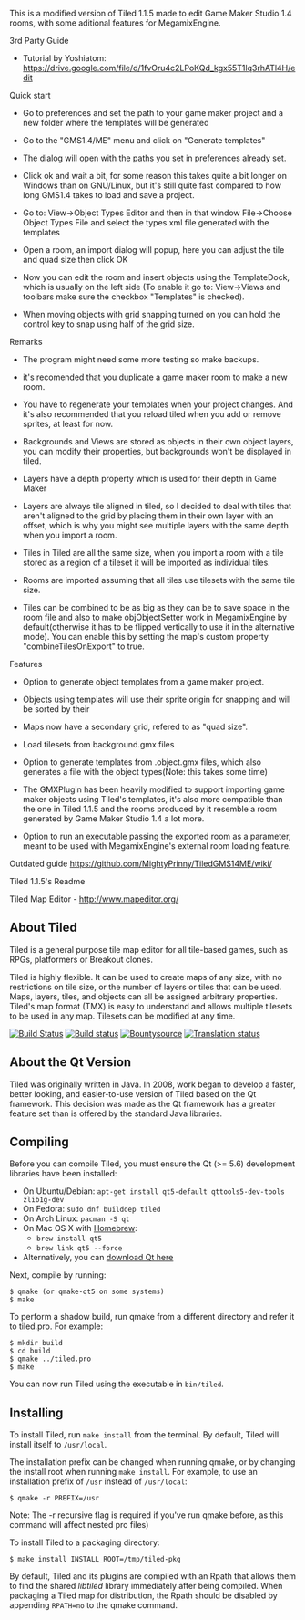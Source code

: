 This is a modified version of Tiled 1.1.5 made to edit Game Maker Studio 1.4 rooms, with some aditional features for MegamixEngine.

3rd Party Guide
- Tutorial by Yoshiatom: https://drive.google.com/file/d/1fvOru4c2LPoKQd_kgx55T1lq3rhATl4H/edit

Quick start

- Go to preferences and set the path to your game maker project and a new folder where the templates will be generated

- Go to the "GMS1.4/ME" menu and click on "Generate templates"

- The dialog will open with the paths you set in preferences already set.

- Click ok and wait a bit, for some reason this takes quite a bit longer on Windows than on GNU/Linux, but it's still quite fast compared
to how long GMS1.4 takes to load and save a project.

- Go to: View->Object Types Editor and then in that window File->Choose Object Types File and select the types.xml file generated with the templates

- Open a room, an import dialog will popup, here you can adjust the tile and quad size then click OK

- Now you can edit the room and insert objects using the TemplateDock, which is usually on the left side (To enable it go to: View->Views and toolbars make sure the checkbox "Templates" is checked).

- When moving objects with grid snapping turned on you can hold the control key to snap using half of the grid size.

Remarks

- The program might need some more testing so make backups.

- it's recomended that you duplicate a game maker room to make a new room.

- You have to regenerate your templates when your project changes. And it's also recommended that you reload tiled when you add or remove sprites, at least for now.

- Backgrounds and Views are stored as objects in their own object layers, you can modify their properties, but backgrounds won't be displayed in tiled.

- Layers have a depth property which is used for their depth in Game Maker

- Layers are always tile aligned in tiled, so I decided to deal with tiles that aren't aligned to the grid by placing them in their own layer with an offset, which is why you might see multiple layers with the same depth when you import a room.

- Tiles in Tiled are all the same size, when you import a room with a tile stored as a region of a tileset it will be imported as individual tiles.

- Rooms are imported assuming that all tiles use tilesets with the same tile size.

- Tiles can be combined to be as big as they can be to save space in the room file and also to make objObjectSetter  work in MegamixEngine by default(otherwise it has to be flipped vertically to use it in the alternative mode). You can enable this by setting the map's custom property "combineTilesOnExport" to true.

Features

- Option to generate object templates from a game maker project.

- Objects using templates will use their sprite origin for snapping and will be sorted by their 

- Maps now have a secondary grid, refered to as "quad size".

- Load tilesets from background.gmx files

- Option to generate templates from .object.gmx files, which also generates a file with the object types(Note: this takes some time)

- The GMXPlugin has been heavily modified to support importing game maker objects using Tiled's templates, it's also more compatible than the one in Tiled 1.1.5 and the rooms produced by it resemble a room generated by Game Maker Studio 1.4 a lot more.

- Option to run an executable passing the exported room as a parameter, meant to be used with MegamixEngine's external room loading feature.


Outdated guide
https://github.com/MightyPrinny/TiledGMS14ME/wiki/


Tiled 1.1.5's Readme

Tiled Map Editor - http://www.mapeditor.org/

About Tiled
-------------------------------------------------------------------------------

Tiled is a general purpose tile map editor for all tile-based games, such as
RPGs, platformers or Breakout clones.

Tiled is highly flexible. It can be used to create maps of any size, with no
restrictions on tile size, or the number of layers or tiles that can be used.
Maps, layers, tiles, and objects can all be assigned arbitrary properties.
Tiled's map format (TMX) is easy to understand and allows multiple tilesets to
be used in any map. Tilesets can be modified at any time.

[![Build Status](https://travis-ci.org/bjorn/tiled.svg?branch=master)](https://travis-ci.org/bjorn/tiled)
[![Build status](https://ci.appveyor.com/api/projects/status/ceb79jn5cf99y3qd/branch/master?svg=true)](https://ci.appveyor.com/project/bjorn/tiled/branch/master)
[![Bountysource](https://www.bountysource.com/badge/tracker?tracker_id=52019)](https://www.bountysource.com/trackers/52019-tiled?utm_source=52019&utm_medium=shield&utm_campaign=TRACKER_BADGE)
[![Translation status](https://hosted.weblate.org/widgets/tiled/-/shields-badge.svg)](https://hosted.weblate.org/engage/tiled/?utm_source=widget)

About the Qt Version
-------------------------------------------------------------------------------

Tiled was originally written in Java. In 2008, work began to develop a faster,
better looking, and easier-to-use version of Tiled based on the Qt framework.
This decision was made as the Qt framework has a greater feature set than is
offered by the standard Java libraries.


Compiling
-------------------------------------------------------------------------------

Before you can compile Tiled, you must ensure the Qt (>= 5.6) development
libraries have been installed:

* On Ubuntu/Debian: `apt-get install qt5-default qttools5-dev-tools zlib1g-dev`
* On Fedora:        `sudo dnf builddep tiled`
* On Arch Linux:    `pacman -S qt`
* On Mac OS X with [Homebrew](http://brew.sh/):
  + `brew install qt5`
  + `brew link qt5 --force`
* Alternatively, you can [download Qt here](https://www.qt.io/download-qt-installer)

Next, compile by running:

    $ qmake (or qmake-qt5 on some systems)
    $ make

To perform a shadow build, run qmake from a different directory and refer
it to tiled.pro. For example:

    $ mkdir build
    $ cd build
    $ qmake ../tiled.pro
    $ make

You can now run Tiled using the executable in `bin/tiled`.

Installing
-------------------------------------------------------------------------------

To install Tiled, run `make install` from the terminal. By default, Tiled will
install itself to `/usr/local`.

The installation prefix can be changed when running qmake, or by changing the
install root when running `make install`. For example, to use an installation
prefix of  `/usr` instead of `/usr/local`:

    $ qmake -r PREFIX=/usr

Note: The -r recursive flag is required if you've run qmake before, as this
command will affect nested pro files)

To install Tiled to a packaging directory:

    $ make install INSTALL_ROOT=/tmp/tiled-pkg

By default, Tiled and its plugins are compiled with an Rpath that allows them
to find the shared *libtiled* library immediately after being compiled. When
packaging a Tiled map for distribution, the Rpath should be disabled by
appending `RPATH=no` to the qmake command.
